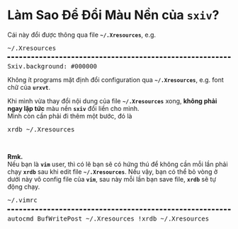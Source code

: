 # Làm Sao Để Đổi Màu Nền của <code>sxiv</code>?
Cái này đổi được thông qua file <code><b>~/.Xresources</b></code>, e.g.
<pre style="margin-bottom: 0; border-bottom:none; padding-bottom:0.8em;">~/.Xresources</pre>
<pre style="margin-top: 0; border-top-style:dashed; padding-top: 0.8em;">
Sxiv.background: #000000
</pre>

Không ít programs mặt định đổi configuration qua <code><b>~/.Xresources</b></code>, e.g. font chữ của <code><b>urxvt</b></code>.

Khi mình vừa thay đổi nội dung của file <code><b>~/.Xresources</b></code> xong, <b>không phải ngay lập tức</b> màu nền <code><b>sxiv</b></code> đổi liền cho mình.
<br>
Mình còn cần phải đi thêm một bước, đó là
<pre>
xrdb ~/.Xresources
</pre>
<br>



<b>Rmk.</b>
<br>
Nếu bạn là <code><b>vim</b></code> user, thì có lẽ bạn sẽ có hứng thú để không cần mỗi lần phải chạy <code><b>xrdb</b></code> sau khi edit file <code><b>~/.Xresources</b></code>. Nếu vậy, bạn có thể bỏ vòng ở dưới này vô config file của <b><code>vim</code></b>, sau này mỗi lần bạn save file, <code><b>xrdb</b></code> sẽ tự động chạy.
<pre style="margin-bottom: 0; border-bottom:none; padding-bottom:0.8em;">~/.vimrc</pre>
<pre style="margin-top: 0; border-top-style:dashed; padding-top: 0.8em;">
autocmd BufWritePost ~/.Xresources !xrdb ~/.Xresources
</pre>




